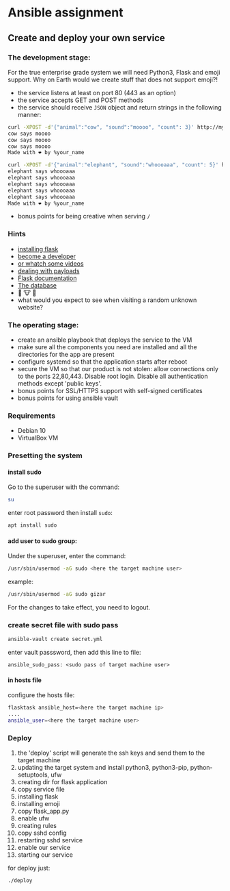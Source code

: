 # Ansible assignment
## Create and deploy your own service
### The development stage:
For the true enterprise grade system we will need Python3, Flask and emoji support. Why on Earth would we create stuff that does not support emoji?!

* the service listens at least on port 80 (443 as an option)
* the service accepts GET and POST methods
* the service should receive `JSON` object and return strings in the following manner:
```sh
curl -XPOST -d'{"animal":"cow", "sound":"moooo", "count": 3}' http://myvm.localhost/
cow says moooo
cow says moooo
cow says moooo
Made with ❤️ by %your_name

curl -XPOST -d'{"animal":"elephant", "sound":"whoooaaa", "count": 5}' http://myvm.localhost/
elephant says whoooaaa
elephant says whoooaaa
elephant says whoooaaa
elephant says whoooaaa
elephant says whoooaaa
Made with ❤️ by %your_name
```
* bonus points for being creative when serving `/`

### Hints
* [installing flask](https://flask.palletsprojects.com/en/1.1.x/installation/#installation)
* [become a developer](https://flask.palletsprojects.com/en/1.1.x/quickstart/)
* [or whatch some videos](https://www.youtube.com/watch?v=Tv6qXtc4Whs)
* [dealing with payloads](https://www.digitalocean.com/community/tutorials/processing-incoming-request-data-in-flask)
* [Flask documentation](https://flask.palletsprojects.com/en/1.1.x/api/#flask.Request.get_json)
* [The database](https://emojipedia.org/nature/)
* 🐘 🐮 🦒
* what would you expect to see when visiting a random unknown website?

### The operating stage:
* create an ansible playbook that deploys the service to the VM
* make sure all the components you need are installed and all the directories for the app are present
* configure systemd so that the application starts after reboot
* secure the VM so that our product is not stolen: allow connections only to the ports 22,80,443. Disable root login. Disable all authentication methods except 'public keys'.
* bonus points for SSL/HTTPS support with self-signed certificates
* bonus points for using ansible vault

### Requirements
* Debian 10
* VirtualBox VM



### Presetting the system

#### install sudo
Go to the superuser with the command:  
```sh
su
```
enter root password then install ```sudo```:
```sh
apt install sudo
```

#### add user to sudo group:
Under the superuser, enter the command:
```sh
/usr/sbin/usermod -aG sudo <here the target machine user>
```
example:
```sh
/usr/sbin/usermod -aG sudo gizar
```
For the changes to take effect, you need to logout.


### create secret file with sudo pass
```sh
ansible-vault create secret.yml
```
enter vault passsword, then add this line to file:
```
ansible_sudo_pass: <sudo pass of target machine user>
```

#### in hosts file
configure the hosts file:
```sh
flasktask ansible_host=<here the target machine ip>
....
ansible_user=<here the target machine user>
```
### Deploy

 1. the 'deploy' script will generate the ssh keys and send them to the target machine 
  2. updating the target system and install python3, python3-pip, python-setuptools, ufw
  3. creating dir for flask application
  4. copy service file
  5. installing flask
  6. installing emoji
  7. copy flask_app.py
  8. enable ufw
  9. creating rules 
  10. copy sshd config
  11. restarting sshd service
  12. enable our service
  13. starting our service

for deploy just:
```sh
./deploy
```


